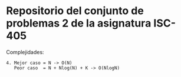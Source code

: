 # Repositorio del conjunto de problemas 2 de la asignatura ISC-405

Complejidades:
	
	4. Mejor caso =	N -> O(N)
	   Peor caso  =	N + Nlog(N) + K -> O(NlogN)
